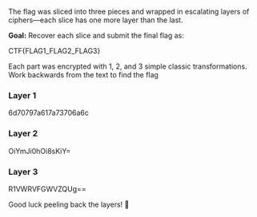 The flag was sliced into three pieces and wrapped in escalating layers of ciphers—each slice has one more layer than the last.

**Goal:** Recover each slice and submit the final flag as:


CTF{FLAG1_FLAG2_FLAG3}

Each part was encrypted with 1, 2, and 3 simple classic transformations. Work backwards from the text to find the flag


### Layer 1
6d70797a617a73706a6c

### Layer 2
OiYmJi0hOi8sKiY=


### Layer 3
R1VWRVFGWVZQUg==



Good luck peeling back the layers! 🧅

